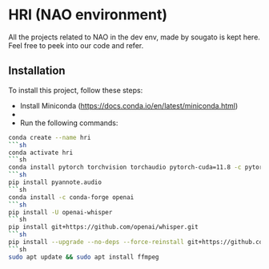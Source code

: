 # HRI (NAO environment)

All the projects related to NAO in the dev env, made by sougato is kept here. Feel free to peek into our code and refer. 


## Installation
To install this project, follow these steps:
- Install Miniconda (https://docs.conda.io/en/latest/miniconda.html)
- 
- Run the following commands:
```sh
conda create --name hri
```sh
conda activate hri
```sh
conda install pytorch torchvision torchaudio pytorch-cuda=11.8 -c pytorch -c nvidia
```sh
pip install pyannote.audio
```sh
conda install -c conda-forge openai
```sh
pip install -U openai-whisper
```sh
pip install git+https://github.com/openai/whisper.git 
```sh
pip install --upgrade --no-deps --force-reinstall git+https://github.com/openai/whisper.git
```sh
sudo apt update && sudo apt install ffmpeg
